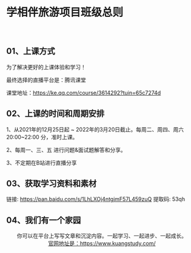 # 学相伴旅游项目班级总则

　　

## 01、上课方式



为了解决更好的上课体验和学习！

最终选择的直播平台是：腾讯课堂

课堂地址：https://ke.qq.com/course/3614292?tuin=65c7274d



## 02、上课的时间和周期安排



1、从2021年的12月25日起 ~ 2022年的3月20日截止。每周二、周四、周六20:00~22:00 分，准时上课。

2、每周一、三、五 进行问题&面试题解答和分享。

3、不定期在B站进行直播分享





## 03、获取学习资料和素材



链接: https://pan.baidu.com/s/1LhLXOj4ntgjmF57L459zuQ   提取码: 53qh 



## 04、我们有一个家园



 <div style="text-align:center">你可以在平台上写写文章和沉淀内容。一起学习、一起进步、一起成长。</div>

<div style="text-align:center"> <a href='https://www.kuangstudy.com/'>官网地址是：https://www.kuangstudy.com/</a></div>

